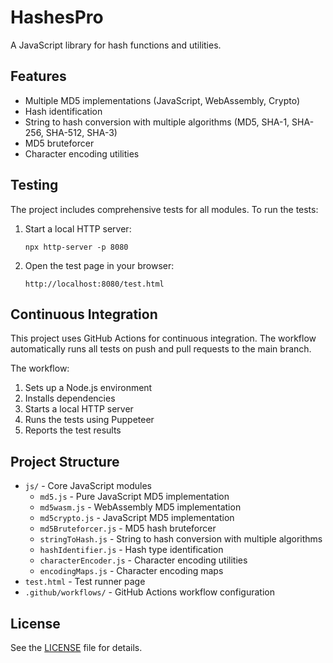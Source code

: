 # HashesPro

A JavaScript library for hash functions and utilities.

## Features

- Multiple MD5 implementations (JavaScript, WebAssembly, Crypto)
- Hash identification
- String to hash conversion with multiple algorithms (MD5, SHA-1, SHA-256, SHA-512, SHA-3)
- MD5 bruteforcer
- Character encoding utilities

## Testing

The project includes comprehensive tests for all modules. To run the tests:

1. Start a local HTTP server:
   ```
   npx http-server -p 8080
   ```

2. Open the test page in your browser:
   ```
   http://localhost:8080/test.html
   ```

## Continuous Integration

This project uses GitHub Actions for continuous integration. The workflow automatically runs all tests on push and pull requests to the main branch.

The workflow:
1. Sets up a Node.js environment
2. Installs dependencies
3. Starts a local HTTP server
4. Runs the tests using Puppeteer
5. Reports the test results

## Project Structure

- `js/` - Core JavaScript modules
  - `md5.js` - Pure JavaScript MD5 implementation
  - `md5wasm.js` - WebAssembly MD5 implementation
  - `md5crypto.js` - JavaScript MD5 implementation
  - `md5Bruteforcer.js` - MD5 hash bruteforcer
  - `stringToHash.js` - String to hash conversion with multiple algorithms
  - `hashIdentifier.js` - Hash type identification
  - `characterEncoder.js` - Character encoding utilities
  - `encodingMaps.js` - Character encoding maps
- `test.html` - Test runner page
- `.github/workflows/` - GitHub Actions workflow configuration

## License

See the [LICENSE](LICENSE) file for details.
